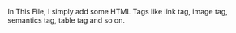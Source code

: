 In This File, I simply add some HTML Tags like link tag, image tag, semantics tag, table tag and so on.
